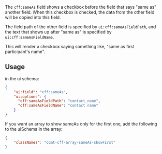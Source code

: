The `cff:sameAs` field shows a checkbox before the field that says "same as" another field. When this checkbox is checked, the data from the other field will be copied into this field.

The field path of the other field is specified by `ui:cff:sameAsFieldPath`, and the text that shows up after "same as" is specified by `ui:cff:sameAsFieldName`.

This will render a checkbox saying something like, "same as first participant's name".

## Usage

in the ui schema:

```json
{
    "ui:field": "cff:sameAs",
    "ui:options": {
      "cff:sameAsFieldPath": "contact_name",
      "cff:sameAsFieldName": "contact name"
    }
}
```

If you want an array to show sameAs only for the first one, add the following to the uiSchema in the array:

```json
{
    "classNames": "ccmt-cff-array-sameAs-showFirst"
}
```